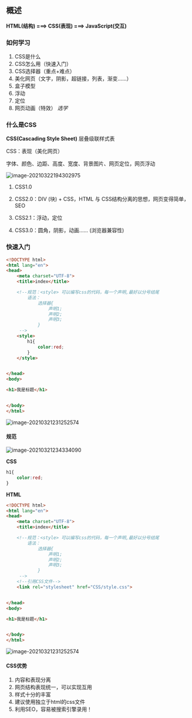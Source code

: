 ## 概述

**HTML(结构)   ===>    CSS(表现)   ===>    JavaScript(交互)** 



### 如何学习

1. CSS是什么
2. CSS怎么用（快速入门）
3. CSS选择器（重点+难点）
4. 美化网页（文字，阴影，超链接，列表，渐变......）
5. 盒子模型
6. 浮动
7. 定位
8. 网页动画（特效） *选学*  



### 什么是CSS

**CSS(Cascading Style Sheet)** 层叠级联样式表

CSS：表现（美化网页）

字体、颜色、边距、高度、宽度、背景图片、网页定位，网页浮动

![image-20210322194302975](https://i.loli.net/2021/03/22/lrOKNvShwejGX9M.png)

1. CSS1.0

2. CSS2.0：DIV (块) + CSS，HTML 与 CSS结构分离的思想，网页变得简单，SEO

3. CSS2.1：浮动，定位

4. CSS3.0：圆角，阴影，动画...... (浏览器兼容性)



### 快速入门

```html
<!DOCTYPE html>
<html lang="en">
<head>
    <meta charset="UTF-8">
    <title>index</title>

    <!--规范：<style> 可以编写css的代码，每一个声明,最好以分号结尾
        语法：
            选择器{
                声明1;
                声明2;
                声明3;
            }
     -->
    <style>
        h1{
            color:red;
        }
    </style>


</head>
<body>

<h1>我是标题</h1>


</body>
</html>
```

![image-20210321231252574](https://i.loli.net/2021/03/21/l6AdS4GRxBeQvMX.png) 

#### **规范** 

![image-20210321234334090](https://i.loli.net/2021/03/21/Jpi9zv8HQSTM5of.png) 

**CSS** 

```css
h1{
    color:red;
}
```

**HTML** 

```html
<!DOCTYPE html>
<html lang="en">
<head>
    <meta charset="UTF-8">
    <title>index</title>

    <!--规范：<style> 可以编写css的代码，每一个声明,最好以分号结尾
        语法：
            选择器{
                声明1;
                声明2;
                声明3;
            }
     -->
    <!--引用CSS文件-->
    <link rel="stylesheet" href="CSS/style.css">


</head>
<body>

<h1>我是标题</h1>


</body>
</html>
```

![image-20210321231252574](https://i.loli.net/2021/03/21/l6AdS4GRxBeQvMX.png) 

#### CSS优势

1. 内容和表现分离
2. 网页结构表现统一，可以实现互用
3. 样式十分的丰富
4. 建议使用独立于html的css文件
5. 利用SEO，容易被搜索引擎录用！